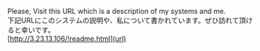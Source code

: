 Please, Visit this URL which is a description of my systems and me.<br>
下記URLにこのシステムの説明や、私について書かれています。ぜひ訪れて頂けると幸いです。<br>
[http://3.23.13.106/!readme.html](url)<br>
